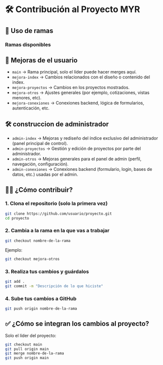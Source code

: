 
# 🛠️ Contribución al Proyecto MYR

## 🚀 Uso de ramas

### Ramas disponibles
## 🔧 Mejoras de el usuario
- `main` → Rama principal, solo el líder puede hacer merges aquí.
- `mejora-index` → Cambios relacionados con el diseño o contenido del index.
- `mejora-proyectos` → Cambios en los proyectos mostrados.
- `mejora-otros` → Ajustes generales (por ejemplo, cotizaciones, vistas menores, etc).
- `mejora-conexiones` → Conexiones backend, lógica de formularios, autenticación, etc.
## 🛠️ construccion de administrador
- `admin-index` → Mejoras y rediseño del índice exclusivo del administrador (panel principal de control).  
- `admin-proyectos` → Gestión y edición de proyectos por parte del administrador.  
- `admin-otros` → Mejoras generales para el panel de admin (perfil, navegación, configuración).  
- `admin-conexiones` → Conexiones backend (formulario, login, bases de datos, etc.) usadas por el admin.  

## 🧑‍💻 ¿Cómo contribuir?

### 1. Clona el repositorio (solo la primera vez)
```bash
git clone https://github.com/usuario/proyecto.git
cd proyecto
```

### 2. Cambia a la rama en la que vas a trabajar
```bash
git checkout nombre-de-la-rama
```
Ejemplo:
```bash
git checkout mejora-otros
```

### 3. Realiza tus cambios y guárdalos
```bash
git add .
git commit -m "Descripción de lo que hiciste"
```

### 4. Sube tus cambios a GitHub
```bash
git push origin nombre-de-la-rama
```

## ✅ ¿Cómo se integran los cambios al proyecto?

Solo el líder del proyecto:
```bash
git checkout main
git pull origin main
git merge nombre-de-la-rama
git push origin main
```
